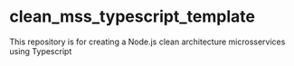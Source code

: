 # clean_mss_typescript_template
This repository is for creating a Node.js clean architecture microsservices using Typescript
